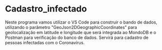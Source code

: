 # Cadastro_infectado
Neste programa vamos utilizar o VS Code para construir o bando de dados, utilizando o parâmetro "GeoJson2DGeographicCoordinates" para geolocalização em latitude e longitude que será integrada ao MondoDB e o Postman para verificação do banco de dados. Servirá para cadastro de pessoas infectadas com o Coronavírus.
